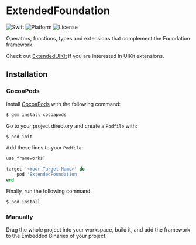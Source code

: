 # ExtendedFoundation
![Swift](https://img.shields.io/badge/Swift-3.0-orange.svg)
![Platform](https://img.shields.io/badge/platforms-iOS%209.0+%20%7C%20macOS%2010.10+%20%7C%20tvOS%209.0+%20%7C%20watchOS%202.0+-333333.svg)
![License](https://img.shields.io/badge/License-MIT-blue.svg)

Operators, functions, types and extensions that complement the Foundation framework.

Check out [ExtendedUIKit](https://github.com/daniel-barros/ExtendedUIKit) if you are interested in UIKit extensions.

## Installation

### CocoaPods

Install [CocoaPods](http://cocoapods.org) with the following command:

```bash
$ gem install cocoapods
```

Go to your project directory and create a `Podfile` with:

```bash
$ pod init
```

Add these lines to your `Podfile`:

```ruby
use_frameworks!

target '<Your Target Name>' do
    pod 'ExtendedFoundation'
end
```

Finally, run the following command:

```bash
$ pod install
```

### Manually

Drag the whole project into your workspace, build it, and add the framework to the Embedded Binaries of your project.
